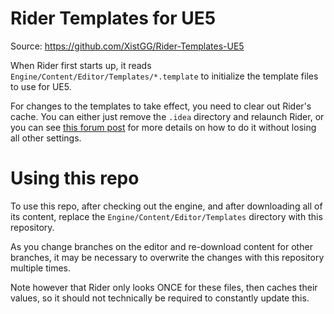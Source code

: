 # Rider Templates for UE5

Source: https://github.com/XistGG/Rider-Templates-UE5

When Rider first starts up, it reads `Engine/Content/Editor/Templates/*.template` to initialize the
template files to use for UE5.

For changes to the templates to take effect, you need to clear out Rider's cache.  You can either just
remove the `.idea` directory and relaunch Rider, or you can see
[this forum post](https://rider-support.jetbrains.com/hc/en-us/community/posts/360010619699-Rider-for-Unreal-Engine-custom-file-templates)
for more details on how to do it without losing all other settings.

# Using this repo

To use this repo, after checking out the engine, and after downloading all of its content, replace the
`Engine/Content/Editor/Templates` directory with this repository.

As you change branches on the editor and re-download content for other branches, it may be necessary
to overwrite the changes with this repository multiple times.

Note however that Rider only looks ONCE for these files, then caches their values, so it should not technically
be required to constantly update this.
